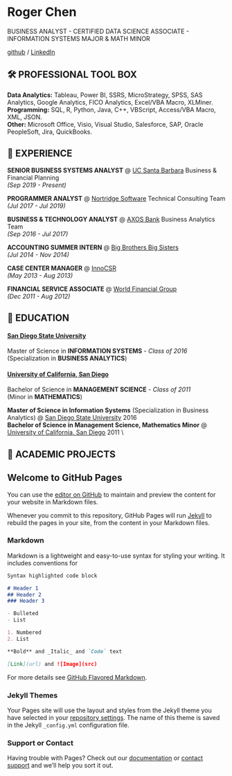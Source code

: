 # Roger Chen

BUSINESS ANALYST - CERTIFIED DATA SCIENCE ASSOCIATE - INFORMATION SYSTEMS MAJOR & MATH MINOR

[github](https://github.com/LobbyRokie)  /  [LinkedIn](https://www.linkedin.com/in/rogerchen0418/)

## 🛠️ PROFESSIONAL TOOL BOX
**Data Analytics:**    Tableau, Power BI, SSRS, MicroStrategy, SPSS, SAS Analytics, Google Analytics, FICO Analytics, Excel/VBA Macro, XLMiner.\
**Programming:** 	     SQL, R, Python, Java, C++, VBScript, Access/VBA Macro, XML, JSON.\
**Other:** 		         Microsoft Office, Visio, Visual Studio, Salesforce, SAP, Oracle PeopleSoft, Jira, QuickBooks.

## 💼 EXPERIENCE
**SENIOR BUSINESS SYSTEMS ANALYST** @ [UC Santa Barbara](https://www.ucsb.edu/) Business & Financial Planning\
_(Sep 2019 - Present)_

**PROGRAMMER ANALYST** @ [Nortridge Software](https://www.nortridge.com/) Technical Consulting Team\
_(Jul 2017 - Jul 2019)_

**BUSINESS & TECHNOLOGY ANALYST** @ [AXOS Bank](https://www.axosbank.com/) Business Analytics Team\
_(Sep 2016 - Jul 2017)_

**ACCOUNTING SUMMER INTERN** @ [Big Brothers Big Sisters](https://www.bbbs.org/)\
_(Jul 2014 - Nov 2014)_


**CASE CENTER MANAGER** @ [InnoCSR](https://www.innocsr.com/)\
_(May 2013 - Aug 2013)_


**FINANCIAL SERVICE ASSOCIATE** @ [World Financial Group](https://www.worldfinancialgroup.com/)\
_(Dec 2011 - Aug 2012)_




## 🏫 EDUCATION
#### [San Diego State University](https://www.sdsu.edu/)
Master of Science in **INFORMATION SYSTEMS** - _Class of 2016_\
(Specialization in **BUSINESS ANALYTICS**)

#### [University of California, San Diego](https://www.ucsd.edu/)
Bachelor of Science in **MANAGEMENT SCIENCE** - _Class of 2011_\
(Minor in **MATHEMATICS**)



**Master of Science in Information Systems** (Specialization in Business Analytics) @ [San Diego State University](https://www.sdsu.edu/) 2016 \
**Bachelor of Science in Management Science, Mathematics Minor** @ [University of California, San Diego](https://www.ucsd.edu/) 2011 \



## 📂 ACADEMIC PROJECTS 




## Welcome to GitHub Pages

You can use the [editor on GitHub](https://github.com/LobbyRokie/cv/edit/gh-pages/index.md) to maintain and preview the content for your website in Markdown files.

Whenever you commit to this repository, GitHub Pages will run [Jekyll](https://jekyllrb.com/) to rebuild the pages in your site, from the content in your Markdown files.

### Markdown

Markdown is a lightweight and easy-to-use syntax for styling your writing. It includes conventions for

```markdown
Syntax highlighted code block

# Header 1
## Header 2
### Header 3

- Bulleted
- List

1. Numbered
2. List

**Bold** and _Italic_ and `Code` text

[Link](url) and ![Image](src)
```

For more details see [GitHub Flavored Markdown](https://guides.github.com/features/mastering-markdown/).

### Jekyll Themes

Your Pages site will use the layout and styles from the Jekyll theme you have selected in your [repository settings](https://github.com/LobbyRokie/cv/settings/pages). The name of this theme is saved in the Jekyll `_config.yml` configuration file.

### Support or Contact

Having trouble with Pages? Check out our [documentation](https://docs.github.com/categories/github-pages-basics/) or [contact support](https://support.github.com/contact) and we’ll help you sort it out.
